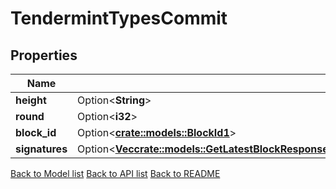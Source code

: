 # TendermintTypesCommit

## Properties

Name | Type | Description | Notes
------------ | ------------- | ------------- | -------------
**height** | Option<**String**> |  | [optional]
**round** | Option<**i32**> |  | [optional]
**block_id** | Option<[**crate::models::BlockId1**](BlockID_1.md)> |  | [optional]
**signatures** | Option<[**Vec<crate::models::GetLatestBlockResponseBlockEvidenceEvidenceInnerLightClientAttackEvidenceConflictingBlockSignedHeaderCommitSignaturesInner>**](GetLatestBlock_response_block_evidence_evidence_inner_light_client_attack_evidence_conflicting_block_signed_header_commit_signatures_inner.md)> |  | [optional]

[Back to Model list](../README.md#documentation-for-models) [Back to API list](../README.md#documentation-for-api-endpoints) [Back to README](../README.md)


